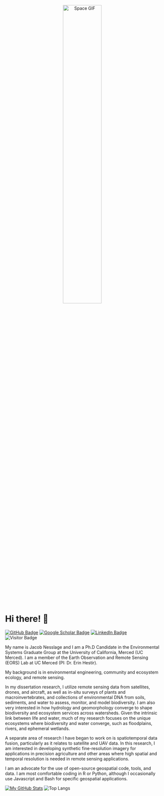 <div align="center">
  <img src="https://media.giphy.com/media/l0ExmuVtODPWy0xP2/giphy.gif" width="50%" alt="Space GIF">
</div>

Hi there! 👋
======
[![GitHub Badge](https://img.shields.io/github/followers/jollygoodjacob?style=social)](https://github.com/jollygoodjacob?tab=followers)
[![Google Scholar Badge](https://img.shields.io/badge/Google-Scholar-lightgrey)](https://scholar.google.com/citations?user=krk3qVYAAAAJ&hl=en)
[![LinkedIn Badge](https://img.shields.io/badge/My-LinkedIn-blue)](https://www.linkedin.com/in/jacob-nesslage)
![Visitor Badge](https://visitor-badge.laobi.icu/badge?page_id=jollygoodjacob.jollygoodjacob)

My name is Jacob Nesslage and I am a Ph.D Candidate in the Environmental Systems Graduate Group at the University of California, Merced (UC Merced). I am a member of the Earth Observation and Remote Sensing (EORS) Lab at UC Merced (PI: Dr. Erin Hestir).

My background is in environmental engineering, community and ecosystem ecology, and remote sensing. 

In my dissertation research, I utilize remote sensing data from satellites, drones, and aircraft, as well as in-situ surveys of plants and macroinvertebrates, and collections of environmental DNA from soils, sediments, and water to assess, monitor, and model biodiversity. I am also very interested in how hydrology and geomorphology converge to shape biodiversity and ecosystem services across watersheds. Given the intrinsic link between life and water, much of my research focuses on the unique ecosystems where biodiversity and water converge, such as floodplains, rivers, and ephemeral wetlands.

A separate area of research I have began to work on is spatiotemporal data fusion, particularly as it relates to satellite and UAV data. In this research, I am interested in developing synthetic fine-resolution imagery for applications in precision agriculture and other areas where high spatial and temporal resolution is needed in remote sensing applications.

I am an advocate for the use of open-source geospatial code, tools, and data. I am most comfortable coding in R or Python, although I occasionally use Javascript and Bash for specific geospatial applications.

[![My GitHub Stats](https://github-readme-stats.vercel.app/api/?username=jollygoodjacob&show_icons=true&count_private=true&theme=tokyonight&showicons=true&count_private=true&include_all_commits=true)]() 
![Top Langs](https://github-readme-stats.vercel.app/api/top-langs/?username=jollygoodjacob&theme=tokyonight&layout=compact) 
